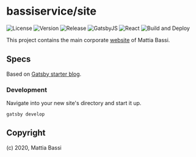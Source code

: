 # bassiservice/site

![License](https://img.shields.io/github/license/bassiservice/site)
![Version](https://img.shields.io/github/package-json/v/bassiservice/site)
![Release](https://img.shields.io/github/v/release/bassiservice/site)
![GatsbyJS](https://img.shields.io/github/package-json/dependency-version/bassiservice/site/gatsby)
![React](https://img.shields.io/github/package-json/dependency-version/bassiservice/site/react)
![Build and Deploy](https://github.com/bassiservice/site/workflows/Build%20and%20Deploy/badge.svg)

This project contains the main corporate [website](https://bassiservice.it/) of Mattia Bassi.

## Specs

Based on [Gatsby starter blog](https://github.com/gatsbyjs/gatsby-starter-blog).

### Development

Navigate into your new site's directory and start it up.

```shell
gatsby develop
```

## Copyright

(c) 2020, Mattia Bassi
